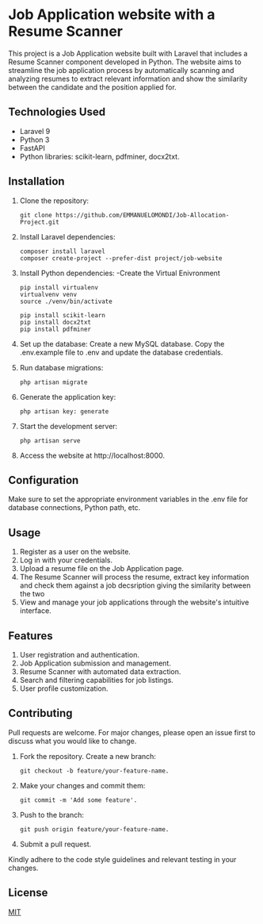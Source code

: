 # Job Application website with a Resume Scanner

This project is a Job Application website built with Laravel that includes a Resume Scanner component developed in Python. The website aims to streamline the job application process by automatically scanning and analyzing resumes to extract relevant information and show the similarity between the candidate and the position applied for.

## Technologies Used
- Laravel 9
- Python 3
- FastAPI
- Python libraries: scikit-learn, pdfminer, docx2txt.

## Installation
1. Clone the repository:
   ```shell
   git clone https://github.com/EMMANUELOMONDI/Job-Allocation-Project.git

2. Install Laravel dependencies:
   ```shell
   composer install laravel
   composer create-project --prefer-dist project/job-website

3. Install Python dependencies:
   -Create the Virtual Enivronment 
   ```shell
   pip install virtualenv
   virtualvenv venv
   source ./venv/bin/activate
   
   pip install scikit-learn
   pip install docx2txt
   pip install pdfminer

 5. Set up the database:
  Create a new MySQL database.
  Copy the .env.example file to .env and update the database credentials.
   
 6. Run database migrations:
    ```shell
    php artisan migrate

 7. Generate the application key:
    ```shell
    php artisan key: generate

 8. Start the development server:
    ```shell
    php artisan serve

 9. Access the website at http://localhost:8000.

## Configuration
Make sure to set the appropriate environment variables in the .env file for database connections, Python path, etc.

## Usage
1. Register as a user on the website.
2. Log in with your credentials.
3. Upload a resume file on the Job Application page.
4. The Resume Scanner will process the resume, extract key information and check them against a job decsription giving the similarity between the two
5. View and manage your job applications through the website's intuitive interface.

## Features
1. User registration and authentication.
2. Job Application submission and management.
3. Resume Scanner with automated data extraction.
4. Search and filtering capabilities for job listings.
5. User profile customization.

## Contributing

Pull requests are welcome. For major changes, please open an issue first
to discuss what you would like to change.

1. Fork the repository.
    Create a new branch:
    ```shell
    git checkout -b feature/your-feature-name.

2. Make your changes and commit them:
   ```shell
   git commit -m 'Add some feature'.

3. Push to the branch:
    ```shell
    git push origin feature/your-feature-name.

4. Submit a pull request.

Kindly adhere to the code style guidelines and relevant testing in your changes.


## License

[MIT](https://choosealicense.com/licenses/mit/)

